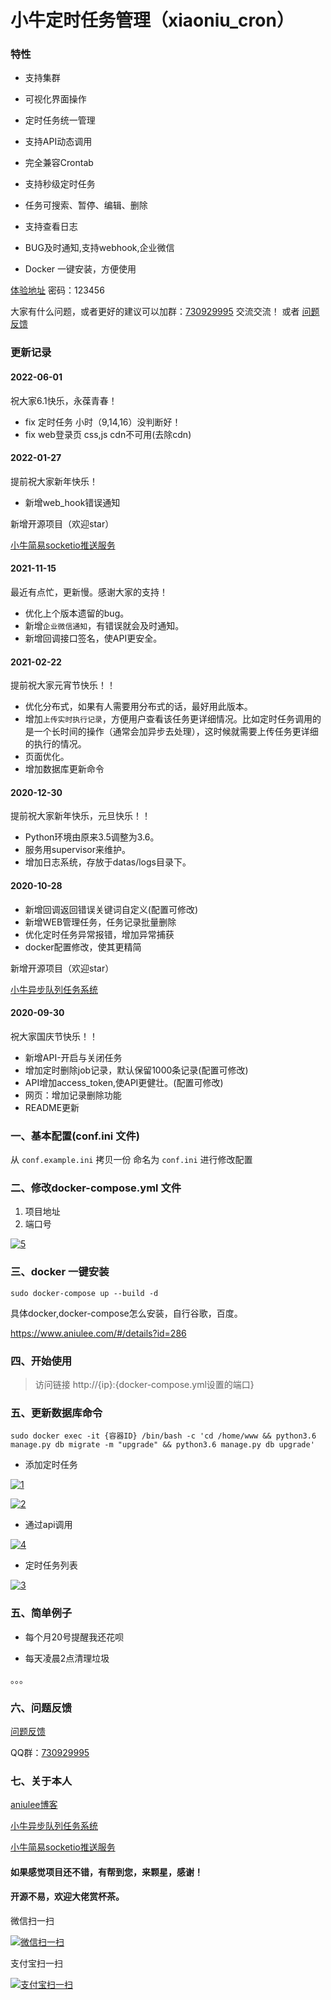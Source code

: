 # 小牛定时任务管理（xiaoniu_cron）


### 特性

* 支持集群

* 可视化界面操作

* 定时任务统一管理

* 支持API动态调用

* 完全兼容Crontab

* 支持秒级定时任务

* 任务可搜索、暂停、编辑、删除

* 支持查看日志

* BUG及时通知,支持webhook,企业微信

* Docker 一键安装，方便使用

[体验地址](http://cron_demo.aniulee.com/ "体验地址") 密码：123456

大家有什么问题，或者更好的建议可以加群：[730929995](https://jq.qq.com/?_wv=1027&k=6ovCipI9) 交流交流！
或者 [问题反馈](https://support.qq.com/products/284784 "问题反馈")

### 更新记录

#### 2022-06-01

祝大家6.1快乐，永葆青春！

* fix 定时任务 小时（9,14,16）没判断好！
* fix web登录页 css,js cdn不可用(去除cdn)


#### 2022-01-27

提前祝大家新年快乐！

* 新增web_hook错误通知


新增开源项目（欢迎star）

[小牛简易socketio推送服务](https://github.com/aniu-lee/xiaoniu_socketio_server "小牛简易socketio推送服务")

#### 2021-11-15

最近有点忙，更新慢。感谢大家的支持！

* 优化上个版本遗留的bug。
* 新增`企业微信通知`，有错误就会及时通知。
* 新增回调接口签名，使API更安全。

#### 2021-02-22

提前祝大家元宵节快乐！！

* 优化分布式，如果有人需要用分布式的话，最好用此版本。
* 增加`上传实时执行记录`，方便用户查看该任务更详细情况。比如定时任务调用的是一个长时间的操作（通常会加异步去处理），这时候就需要上传任务更详细的执行的情况。
* 页面优化。
* 增加数据库更新命令

#### 2020-12-30

提前祝大家新年快乐，元旦快乐！！

* Python环境由原来3.5调整为3.6。
* 服务用supervisor来维护。
* 增加日志系统，存放于datas/logs目录下。

#### 2020-10-28

* 新增回调返回错误关键词自定义(配置可修改)
* 新增WEB管理任务，任务记录批量删除
* 优化定时任务异常报错，增加异常捕获
* docker配置修改，使其更精简

新增开源项目（欢迎star）

[小牛异步队列任务系统](https://github.com/aniu-lee/xiaoniu_tasks "小牛异步队列任务系统")

#### 2020-09-30

祝大家国庆节快乐！！

* 新增API-开启与关闭任务
* 增加定时删除job记录，默认保留1000条记录(配置可修改)
* API增加access_token,使API更健壮。(配置可修改)
* 网页：增加记录删除功能
* README更新


### 一、基本配置(conf.ini 文件)

从 `conf.example.ini` 拷贝一份 命名为 `conf.ini` 进行修改配置


### 二、修改docker-compose.yml 文件
1. 项目地址
2. 端口号

[![5](doc/5.png "修改docker-compose.yml文件")]()

### 三、docker 一键安装

```shell script
sudo docker-compose up --build -d
```

具体docker,docker-compose怎么安装，自行谷歌，百度。

https://www.aniulee.com/#/details?id=286

### 四、开始使用

> 访问链接 http://{ip}:{docker-compose.yml设置的端口}

### 五、更新数据库命令

`sudo docker exec -it {容器ID} /bin/bash -c 'cd /home/www && python3.6 manage.py db migrate -m "upgrade" && python3.6 manage.py db upgrade'` 

* 添加定时任务

[![1](doc/1.png "添加date定时")]()

[![2](doc/2.png "添加定时")]()

* 通过api调用 

[![4](doc/4.png "添加定时")]()

* 定时任务列表

[![3](doc/3.png "添加date定时")]()

### 五、简单例子

* 每个月20号提醒我还花呗

* 每天凌晨2点清理垃圾

。。。

### 六、问题反馈

[问题反馈](https://support.qq.com/products/284784 "问题反馈")

QQ群：[730929995](https://jq.qq.com/?_wv=1027&k=6ovCipI9)

### 七、关于本人

[aniulee博客](https://www.aniulee.com "aniulee博客")

[小牛异步队列任务系统](https://github.com/aniu-lee/xiaoniu_tasks "小牛异步队列任务系统")

[小牛简易socketio推送服务](https://github.com/aniu-lee/xiaoniu_socketio_server "小牛简易socketio推送服务")


#### 如果感觉项目还不错，有帮到您，来颗星，感谢！

#### 开源不易，欢迎大佬赏杯茶。


微信扫一扫

[![微信扫一扫](doc/weixin.jpg "微信扫码打赏")]()

支付宝扫一扫

[![支付宝扫一扫](doc/ali.jpg "微信扫码打赏")]()
